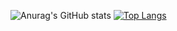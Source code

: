 ![Anurag's GitHub stats](https://github-readme-stats.vercel.app/api?username=EderDomenici&show_icons=true&theme=dark)
[![Top Langs](https://github-readme-stats.vercel.app/api/top-langs/?username=EderDomenici=compact&theme=dark)](https://github.com/anuraghazra/github-readme-stats)
